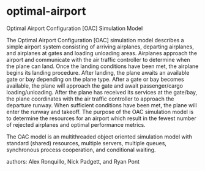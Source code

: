 # optimal-airport
Optimal Airport Configuration [OAC] Simulation Model

The Optimal Airport Configuration [OAC] simulation model describes a simple airport system consisting of arriving airplanes, departing airplanes, and airplanes at gates and loading unloading areas. Airplanes approach the airport and communicate with the air traffic controller to determine when the plane can land. Once the landing conditions have been met, the airplane begins its landing procedure. After landing, the plane awaits an available gate or bay depending on the plane type. After a gate or bay becomes available, the plane will approach the gate and await passenger/cargo loading/unloading. After the plane has received its services at the gate/bay, the plane coordinates with the air traffic controller to approach the departure runway. When sufficient conditions have been met, the plane will enter the runway and takeoff. The purpose of the OAC simulation model is to determine the resources for an airport which result in the fewest number of rejected airplanes and optimal performance metrics.

The OAC model is an multithreaded object oriented simulation model with standard (shared) resources, multiple servers, multiple queues, synchronous process cooperation, and conditional waiting.

authors: Alex Ronquillo, Nick Padgett, and Ryan Pont

